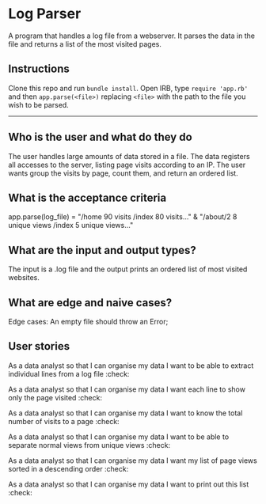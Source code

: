 # Log Parser

A program that handles a log file from a webserver.
It parses the data in the file and returns a list of the most visited pages.


## Instructions

Clone this repo and run ```bundle install```.
Open IRB, type ```require 'app.rb'``` and then ```app.parse(<file>)``` replacing ```<file>``` with the path to the file you wish to be parsed.


---

## Who is the user and what do they do

The user handles large amounts of data stored in a file.
The data registers all accesses to the server, listing page visits according to an IP.
The user wants group the visits by page, count them, and return an ordered list.

## What is the acceptance criteria

app.parse(log_file) =
  "/home 90 visits /index 80 visits..." &
  "/about/2 8 unique views /index 5 unique views..."

## What are the input and output types?

The input is a .log file and the output prints an ordered list of most visited websites.

## What are edge and naive cases?

Edge cases:
An empty file should throw an Error;

## User stories

As a data analyst
so that I can organise my data
I want to be able to extract individual lines from a log file
:check:

As a data analyst
so that I can organise my data
I want each line to show only the page visited
:check:

As a data analyst
so that I can organise my data
I want to know the total number of visits to a page
:check:

As a data analyst
so that I can organise my data
I want to be able to separate normal views from unique views
:check:

As a data analyst
so that I can organise my data
I want my list of page views sorted in a descending order
:check:

As a data analyst
so that I can organise my data
I want to print out this list
:check:
